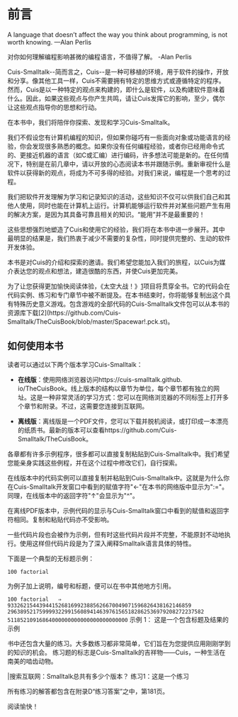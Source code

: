# 前言
A language that doesn’t affect the way you think about programming, is not worth knowing. —Alan Perlis 

对你如何理解编程影响甚微的编程语言，不值得了解。
-Alan Perlis

Cuis-Smalltalk--简而言之，Cuis--是一种可移植的环境，用于软件的操作，开放和分享。像其他工具一样，Cuis不需要拥有特定的思维方式或遵循特定的程序。然而，Cuis是以一种特定的观点来构建的，即什么是软件，以及构建软件意味着什么。因此，如果这些观点与你产生共鸣，请让Cuis发挥它的影响，至少，偶尔让这些观点指导你的思想和行动。

在本书中，我们将陪伴你探索、发现和学习Cuis-Smalltalk。

我们不假设您有计算机编程的知识，但如果你碰巧有一些面向对象或功能语言的经验，你会发现很多熟悉的概念。如果你没有任何编程经验，或者你已经用命令式的、更接近机器的语言（如C或汇编）进行编码，许多想法可能是新的。在任何情况下，特别是在前几章中，请以开放的心态阅读本书并跟随示例。重新审视什么是软件以获得新的观点，将成为不可多得的经验。对我们来说，编程是一个思考的过程。

我们把软件开发理解为学习和记录知识的活动，这些知识不仅可以供我们自己和其他人使用，同时也能在计算机上运行。计算机能够运行软件并对某些问题产生有用的解决方案，是因为其具备可靠且相关的知识。“能用”并不是最重要的！

这些思想强烈地塑造了Cuis和使用它的经验，我们将在本书中进一步展开。其中最明显的结果是，我们热衷于减少不需要的复杂性，同时提供完整的、生动的软件开发体验。

本书是对Cuis的介绍和探索的邀请。我们希望您能加入我们的旅程，以Cuis为媒介表达您的观点和想法，建造很酷的东西，并使Cuis更加完美。

为了让您获得更加愉快阅读体验，《太空大战！》[1](https://en.wikipedia.org/wiki/Spacewar!)项目将贯穿全书。它的代码会在代码实例、练习和专门章节中被不断提及。在本书结束时，你将能够复制出这个具有特殊历史意义游戏。包含游戏的全部代码的Cuis-Smalltalk文件包可以从本书的资源库下载[2](https://github.com/Cuis-Smalltalk/TheCuisBook/blob/master/Spacewar!.pck.st)。

## 如何使用本书

读者可以通过以下两个版本学习Cuis-Smalltalk：

- **在线版**：使用网络浏览器访问https://cuis-smalltalk.github. io/TheCuisBook。线上版本的结构以章节为单位，每个章节都有独立的网址。这是一种非常灵活的学习方式：您可以在网络浏览器的不同标签上打开多个章节和附录。不过，这需要您连接到互联网。

- **离线版**：离线版是一个PDF文件，您可以下载并脱机阅读，或打印成一本漂亮的纸质书。最新的版本可以查看https://github.com/Cuis-Smalltalk/TheCuisBook。

各章都有许多示例程序，很多都可以直接复制粘贴到Cuis-Smalltalk中。我们希望您能亲身实践这些例程，并在这个过程中修改它们，自行探索。

在线版本中的代码实例可以直接复制并粘贴到Cuis-Smalltalk中。这就是为什么你在Cuis-Smalltalk开发窗口中看到的赋值字符"←"在本书的网络版中显示为":="。同理，在线版本中的返回字符"↑"会显示为"^"。

在离线PDF版本中，示例代码的显示与Cuis-Smalltalk窗口中看到的赋值和返回字符相同。复制和粘贴代码亦不受影响。

一些代码片段也会被作为示例，但有时这些代码片段并不完整，不能原封不动地执行。使用这样但代码片段是为了深入阐释Smalltalk语言具体的特性。

下面是一个典型的无标题示例：

`100 factorial`

为例子加上说明，编号和标题，便可以在书中其他地方引用。

 
`100 factorial  
⇒ 9332621544394415268169923885626670049071596826438162146859 29638952175999932299156089414639761565182862536979208272237582 51185210916864000000000000000000000000`
示例 1： 这是一个包含标题及结果的示例

书中还包含大量的练习。大多数练习都非常简单，它们旨在为您提供应用刚刚学到的知识的机会。
练习题的标志是Cuis-Smalltalk的吉祥物——Cuis，一种生活在南美的啮齿动物。

|搜索互联网：Smalltalk总共有多少个版本？
练习1：这是一个练习

所有练习的解答都包含在附录D“练习答案”之中，第181页。

阅读愉快！